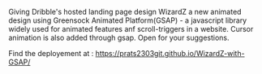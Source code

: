 Giving Dribble's hosted landing page design WizardZ a new animated design using Greensock Animated Platform(GSAP) - a javascript library widely used for animated features anf scroll-triggers in a website. Cursor animation is also added through gsap. Open for your suggestions.

Find the deployement at : https://prats2303git.github.io/WizardZ-with-GSAP/
